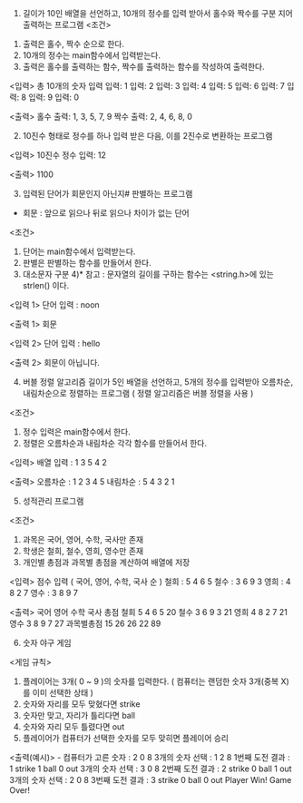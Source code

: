 1. 길이가 10인 배열을 선언하고, 10개의 정수를 입력 받아서 홀수와 짝수를 구분 지어 출력하는 프로그램
<조건>
1) 출력은 홀수, 짝수 순으로 한다.
2) 10개의 정수는 main함수에서 입력받는다.
3) 출력은 홀수를 출력하는 함수, 짝수를 출력하는 함수를 작성하여 출력한다.

<입력>
총 10개의 숫자 입력
입력: 1
입력: 2
입력: 3
입력: 4
입력: 5
입력: 6
입력: 7
입력: 8
입력: 9
입력: 0

<출력>
홀수 출력: 1, 3, 5, 7, 9
짝수 출력: 2, 4, 6, 8, 0

2. 10진수 형태로 정수를 하나 입력 받은 다음, 이를 2진수로 변환하는 프로그램

<입력>
10진수 정수 입력: 12

<출력>
1100

3. 입력된 단어가 회문인지 아닌지# 판별하는 프로그램
* 회문 : 앞으로 읽으나 뒤로 읽으나 차이가 없는 단어

<조건>
1) 단어는 main함수에서 입력받는다.
2) 판별은 판별하는 함수를 만들어서 한다.
3) 대소문자 구분
4)* 참고 : 문자열의 길이를 구하는 함수는 <string.h>에 있는 strlen() 이다.

<입력 1>
단어 입력 : noon

<출력 1>
회문

<입력 2>
단어 입력 : hello

<출력 2>
회문이 아닙니다.

4. 버블 정렬 알고리즘
길이가 5인 배열을 선언하고, 5개의 정수를 입력받아 오름차순, 내림차순으로 정렬하는 프로그램 ( 정렬 알고리즘은 버블 정렬을 사용 )

<조건>
1) 정수 입력은 main함수에서 한다.
2) 정렬은 오름차순과 내림차순 각각 함수를 만들어서 한다.

<입력>
배열 입력 : 1 3 5 4 2

<출력>
오름차순 : 1 2 3 4 5
내림차순 : 5 4 3 2 1

5. 성적관리 프로그램

<조건>
1) 과목은 국어, 영어, 수학, 국사만 존재
2) 학생은 철희, 철수, 영희, 영수만 존재
3) 개인별 총점과 과목별 총점을 계산하여 배열에 저장

<입력>
점수 입력 ( 국어, 영어, 수학, 국사 순 )
철희 : 5 4 6 5
철수 : 3 6 9 3
영희 : 4 8 2 7
영수 : 3 8 9 7

<출력>
	국어	영어	수학	국사	총점
철희	5	4	6	5	20
철수	3	6	9	3	21
영희	4	8	2	7	21	
영수	3	8	9	7	27
과목별총점	15	26	26	22	89

6. 숫자 야구 게임

<게임 규칙>
1) 플레이어는 3개( 0 ~ 9 )의 숫자를 입력한다. ( 컴퓨터는 랜덤한 숫자 3개(중복 X)를 이미 선택한 상태 )
2) 숫자와 자리를 모두 맞혔다면 strike
3) 숫자만 맞고, 자리가 틀리다면 ball
4) 숫자와 자리 모두 틀렸다면 out
5) 플레이어가 컴퓨터가 선택한 숫자를 모두 맞히면 플레이어 승리

<출력(예시)> - 
컴퓨터가 고른 숫자 : 2 0 8
3개의 숫자 선택 : 1 2 8
1번째 도전 결과 : 1 strike 1 ball 0 out
3개의 숫자 선택 : 3 0 8
2번째 도전 결과 : 2 strike 0 ball 1 out
3개의 숫자 선택 : 2 0 8
3번째 도전 결과 : 3 strike 0 ball 0 out
Player Win!
Game Over!